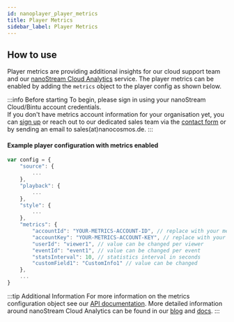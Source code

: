 ```yaml
---
id: nanoplayer_player_metrics
title: Player Metrics
sidebar_label: Player Metrics
---
```


## How to use 

Player metrics are providing additional insights for our cloud support team and our [nanoStream Cloud Analytics](../cloud/analytics) service. The player metrics can be enabled by adding the `metrics` object to the player config as shown below.

:::info Before starting
To begin, please sign in using your nanoStream Cloud/Bintu account credentials. <br/>
If you don't have metrics account information for your organisation yet, you can [sign up](https://dashboard.nanostream.cloud/auth?signup) or reach out to our dedicated sales team via the [contact form](https://www.nanocosmos.de/contact) or by sending an email to sales(at)nanocosmos.de.
:::

#### Example player configuration with metrics enabled

```js
var config = {
    "source": {
        ...
    },
    "playback": {
        ...
    },
    "style": {
        ...
    },
    "metrics": {
        "accountId": "YOUR-METRICS-ACCOUNT-ID", // replace with your metrics account id
        "accountKey": "YOUR-METRICS-ACCOUNT-KEY", // replace with your metrics account key
        "userId": "viewer1", // value can be changed per viewer
        "eventId": "event1", // value can be changed per event
        "statsInterval": 10, // statistics interval in seconds
        "customField1": "CustomInfo1" // value can be changed
    },
    ...
}
```


:::tip Additional Information
 For more information on the metrics configuration object see our [API documentation](./nanoplayer_api/#NanoPlayer..config). More detailed information around nanoStream Cloud Analytics can be found in our [blog](https://www.nanocosmos.de/blog/2019/09/nanostream-analytics-get-insights-in-your-nanostream-cloud-service-and-h5live-player-performance/) and [docs](../cloud/analytics).
:::